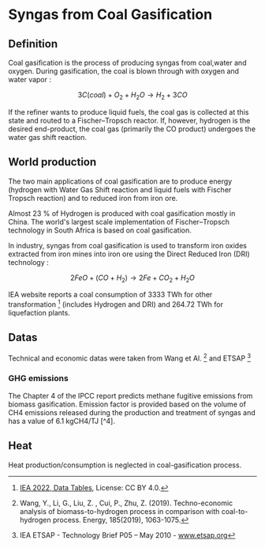 # Syngas from Coal Gasification

## Definition
Coal gasification is the process of producing syngas from coal,water and oxygen. During gasification, the coal is blown through with oxygen and water vapor : 

$$ 3C(coal) + O_2 + H_2O \rightarrow H_2 + 3CO$$

If the refiner wants to produce liquid fuels, the coal gas is collected at this state and routed to a Fischer–Tropsch reactor. If, however, hydrogen is the desired end-product, the coal gas (primarily the CO product) undergoes the water gas shift reaction. 

## World production 

The two main applications of coal gasification are to produce energy (hydrogen with Water Gas Shift reaction and liquid fuels with Fischer Tropsch reaction) and to reduced iron from iron ore.

 Almost 23 % of Hydrogen is produced with coal gasification mostly in China. The world's largest scale implementation of Fischer–Tropsch technology in South Africa is based on coal gasification. 

 In industry, syngas from coal gasification is used to transform iron oxides extracted from iron mines into iron ore using the Direct Reduced Iron (DRI) technology : 

 $$ 2FeO + (CO + H_2) \rightarrow 2Fe + CO_2 + H_2O $$

 IEA website reports a coal consumption of 3333 TWh for other transformation [^3] (includes Hydrogen and DRI) and 264.72 TWh for liquefaction plants. 

## Datas

Technical and economic datas were taken from Wang et Al. [^1] and ETSAP [^2]

### GHG emissions 

The Chapter 4 of the IPCC report predicts methane fugitive emissions from biomass gasification.  Emission factor is provided based on the volume of CH4 emissions released during the production and treatment of syngas and has a value of 6.1 kgCH4/TJ [^4]. 

## Heat
Heat production/consumption is neglected in coal-gasification process.
 
[^1]: Wang, Y., Li, G., Liu, Z. , Cui, P., Zhu, Z.  (2019). Techno-economic analysis of biomass-to-hydrogen process in comparison with coal-to-hydrogen process. Energy, 185(2019), 1063-1075.

[^2]: IEA ETSAP - Technology Brief P05 – May 2010 - www.etsap.org

[^3]: [IEA 2022, Data Tables](https://www.iea.org/data-and-statistics/data-tables?country=WORLD&energy=Balances&year=2019), License: CC BY 4.0.